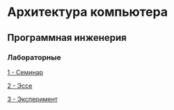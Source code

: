 # Архитектура компьютера
## Программная инженерия
### Лабораторные
[1 - Семинар](https://github.com/CandyGoose/Computer_architecture/tree/main/lab1)

[2 - Эссе](https://github.com/CandyGoose/Computer_architecture/tree/main/lab2)

[3 - Эксперимент](https://github.com/CandyGoose/Computer_architecture/tree/main/lab3)

